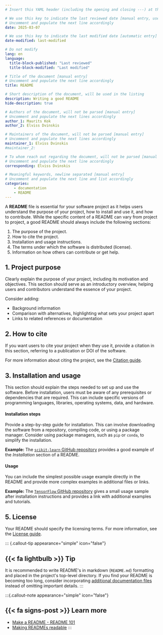 ```yaml
---
# Insert this YAML header (including the opening and closing ---) at the beginning of the document and fill it out accordingly

# We use this key to indicate the last reviewed date [manual entry, use YYYY-MM-DD]
# Uncomment and populate the next line accordingly
date: 2025-03-07

# We use this key to indicate the last modified date [automatic entry]
date-modified: last-modified

# Do not modify
lang: en
language: 
  title-block-published: "Last reviewed"
  title-block-modified: "Last modified"

# Title of the document [manual entry]
# Uncomment and populate the next line accordingly
title: README

# Short description of the document, will be used in the listing
description: Writing a good README
hide-description: true

# Authors of the document, will not be parsed [manual entry]
# Uncomment and populate the next lines accordingly
author_1: Maurits Kok
author_2: Elviss Dvinskis

# Maintainers of the document, will not be parsed [manual entry]
# Uncomment and populate the next lines accordingly
maintainer_1: Elviss Dvinskis
#maintainer_2:

# To whom reach out regarding the document, will not be parsed [manual entry]
# Uncomment and populate the next line accordingly
corresponding: Elviss Dvinskis

# Meaningful keywords, newline separated [manual entry]
# Uncomment and populate the next line and list accordingly
categories:
    - documentation
    - README
---
```


A **README** file is essential for your software project as it helps users understand the purpose of your project, how to install and use it, and how to contribute. While the specific content of a README can vary from project to project, a good README should always include the following sections:

1. The purpose of the project.
2. How to cite the project.
3. Installation and usage instructions.
4. The terms under which the software is distributed (license).
5. Information on how others can contribute or get help.

## 1. Project purpose
Clearly explain the purpose of your project, including its motivation and objectives. This section should serve as an introductory overview, helping users and contributors understand the essence of your project. 

Consider adding:

- Background information
- Comparison with alternatives, highlighting what sets your project apart
- Links to related references or documentation

## 2. How to cite
If you want users to cite your project when they use it, provide a citation in this section, referring to a publication or DOI of the software.

For more information about citing the project, see the [Citation guide](./citation.md).

## 3. Installation and usage
This section should explain the steps needed to set up and use the software. Before installation, users must be aware of any prerequisites or dependencies that are required. This can include specific versions of programming languages, libraries, operating systems, data, and hardware. 


#### **Installation steps**
Provide a step-by-step guide for installation. This can involve downloading the software from a repository, compiling code, or using a package manager. Consider using package managers, such as `pip` or `conda`, to simplify the installation.

**Example:** The [`scikit-learn` GitHub repository](https://github.com/scikit-learn/scikit-learn?tab=readme-ov-file#installation) provides a good example of the *Installation* section of a README.

#### **Usage**
You can include the simplest possible usage example directly in the README and provide more complex examples in additional files or links.

**Example:** The [`TensorFlow` GitHub repository](https://github.com/tensorflow/tensorflow?tab=readme-ov-file#install) gives a small usage sample after installation instructions and provides a link with additional examples and tutorials. 

## 5. License
Your README should specify the licensing terms. For more information, see the [License guide](./license.md).


::: {.callout-tip appearance="simple" icon="false"}
## {{< fa lightbulb >}} Tip

It is recommended to write README's in markdown (`README.md`) formatting and placed in the project's top-level directory. If you find your README is becoming too long, consider incorporating [additional documentation files](https://www.makeareadme.com/#more-documentation) instead of omitting important details.
:::

:::{.callout-note appearance="simple" icon="false"}
## {{< fa signs-post >}} Learn more

- [Make a README - README 101](https://www.makeareadme.com)
- [Making READMEs readable](https://github.com/18F/open-source-guide/blob/18f-pages/pages/making-readmes-readable.md)
:::